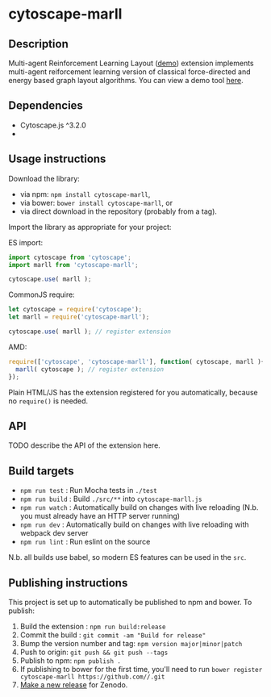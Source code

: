 cytoscape-marll
================================================================================


## Description

Multi-agent Reinforcement Learning Layout ([demo](https://.github.io/)) extension implements multi-agent reiforcement learning version of classical force-directed and energy based graph layout algorithms. You can view a demo tool [here](https://kinimesi.github.io/marl-layout-demo/).

## Dependencies

 * Cytoscape.js ^3.2.0
 * <List your dependencies here please>


## Usage instructions

Download the library:
 * via npm: `npm install cytoscape-marll`,
 * via bower: `bower install cytoscape-marll`, or
 * via direct download in the repository (probably from a tag).

Import the library as appropriate for your project:

ES import:

```js
import cytoscape from 'cytoscape';
import marll from 'cytoscape-marll';

cytoscape.use( marll );
```

CommonJS require:

```js
let cytoscape = require('cytoscape');
let marll = require('cytoscape-marll');

cytoscape.use( marll ); // register extension
```

AMD:

```js
require(['cytoscape', 'cytoscape-marll'], function( cytoscape, marll ){
  marll( cytoscape ); // register extension
});
```

Plain HTML/JS has the extension registered for you automatically, because no `require()` is needed.


## API

TODO describe the API of the extension here.


## Build targets

* `npm run test` : Run Mocha tests in `./test`
* `npm run build` : Build `./src/**` into `cytoscape-marll.js`
* `npm run watch` : Automatically build on changes with live reloading (N.b. you must already have an HTTP server running)
* `npm run dev` : Automatically build on changes with live reloading with webpack dev server
* `npm run lint` : Run eslint on the source

N.b. all builds use babel, so modern ES features can be used in the `src`.


## Publishing instructions

This project is set up to automatically be published to npm and bower.  To publish:

1. Build the extension : `npm run build:release`
1. Commit the build : `git commit -am "Build for release"`
1. Bump the version number and tag: `npm version major|minor|patch`
1. Push to origin: `git push && git push --tags`
1. Publish to npm: `npm publish .`
1. If publishing to bower for the first time, you'll need to run `bower register cytoscape-marll https://github.com//.git`
1. [Make a new release](https://github.com///releases/new) for Zenodo.

